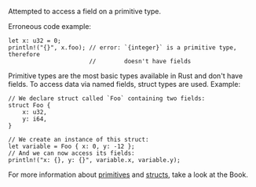 Attempted to access a field on a primitive type.

Erroneous code example:

```compile_fail,E0610
let x: u32 = 0;
println!("{}", x.foo); // error: `{integer}` is a primitive type, therefore
                       //        doesn't have fields
```

Primitive types are the most basic types available in Rust and don't have
fields. To access data via named fields, struct types are used. Example:

```
// We declare struct called `Foo` containing two fields:
struct Foo {
    x: u32,
    y: i64,
}

// We create an instance of this struct:
let variable = Foo { x: 0, y: -12 };
// And we can now access its fields:
println!("x: {}, y: {}", variable.x, variable.y);
```

For more information about [primitives] and [structs], take a look at the Book.

[primitives]: https://doc.rust-lang.org/book/ch03-02-data-types.html
[structs]: https://doc.rust-lang.org/book/ch05-00-structs.html
